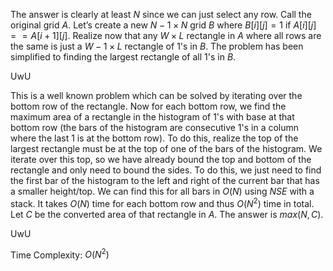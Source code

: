 The answer is clearly at least $N$ since we can just select any row. Call the original grid $A$. Let’s create a new $N-1 \times N$ grid $B$ where $B[i][j] = 1$ if $A[i][j] == A[i+1][j]$. Realize now that any $W \times L$ rectangle in $A$ where all rows are the same is just a $W-1 \times L$ rectangle of $1$'s in $B$. The problem has been simplified to finding the largest rectangle of all $1$'s in $B$​. 

UwU

This is a well known problem which can be solved by iterating over the bottom row of the rectangle. Now for each bottom row, we find the maximum area of a rectangle in the histogram of $1$'s with base at that bottom row (the bars of the histogram are consecutive $1$'s in a column where the last $1$ is at the bottom row). To do this, realize the top of the largest rectangle must be at the top of one of the bars of the histogram. We iterate over this top, so we have already bound the top and bottom of the rectangle and only need to bound the sides. To do this, we just need to find the first bar of the histogram to the left and right of the current bar that has a smaller height/top. We can find this for all bars in $O(N)$ using $NSE$ with a stack. It takes $O(N)$ time for each bottom row and thus $O(N^2)$ time in total. Let $C$ be the converted area of that rectangle in $A$. The answer is $max(N,C)$​.

UwU

Time Complexity: $O(N^2)$

